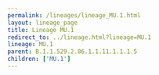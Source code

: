 ```yaml
---
permalink: /lineages/lineage_MU.1.html
layout: lineage_page
title: Lineage MU.1
redirect_to: ../lineage.html?lineage=MU.1
lineage: MU.1
parent: B.1.1.529.2.86.1.1.11.1.1.1.5
children: ['MU.1']
---
```

